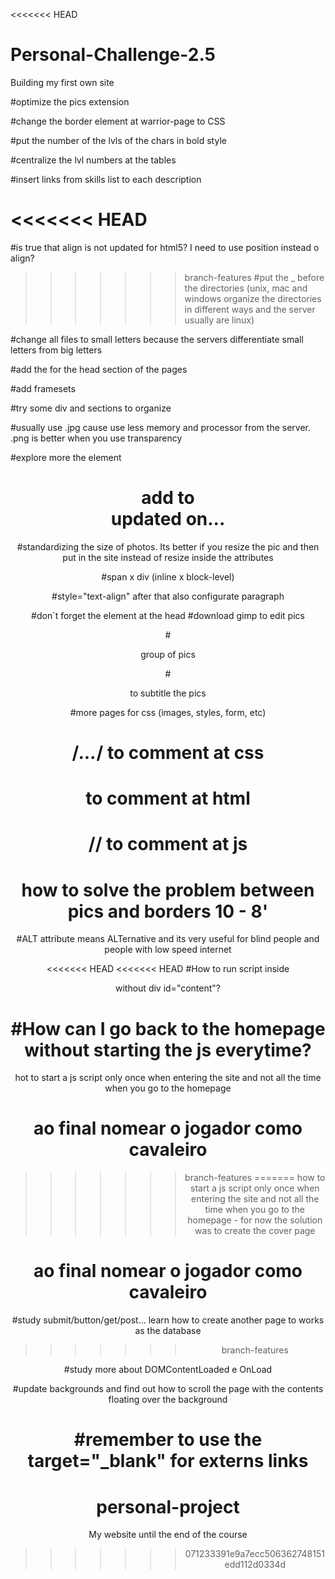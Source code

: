 <<<<<<< HEAD
# Personal-Challenge-2.5
Building my first own site

#optimize the pics extension

#change the border element at warrior-page to CSS

#put the number of the lvls of the chars in bold style

#centralize the lvl numbers at the tables

#insert links from skills list to each description

<<<<<<< HEAD
=======
#is true that align is not updated for html5? I need to use position instead o align?

>>>>>>> branch-features
#put the _ before the directories (unix, mac and windows organize the directories in different ways and the server usually are linux)

#change all files to small letters because the servers differentiate small letters from big letters

#add the <meta charset="UTF-8"/> for the head section of the pages

#add framesets

#try some div and sections to organize

#usually use .jpg cause use less memory and processor from the server. .png is better when you use transparency

#explore more the element <header>
# add to <footer> updated on...

#standardizing the size of photos. Its better if you resize the pic and then put in the site instead of resize inside the attributes

#span x div (inline x block-level)

#style="text-align" after that also configurate paragraph

#don´t forget the element <style></style> at the head 
#download gimp to edit pics

#<figure></figure> group of pics

#<figcaption></figcaption> to subtitle the pics 

#more pages for css (images, styles, form, etc)

# /*...*/ to comment at css

# <!--...--> to comment at html

# // to comment at js

# how to solve the problem between pics and borders 10 - 8'

#ALT attribute means ALTernative and its very useful for blind people and people with low speed internet

<<<<<<< HEAD
<<<<<<< HEAD
#How to run script inside <div> without div id="content"?

#How can I go back to the homepage without starting the js everytime?
=======
hot to start a js script only once when entering the site and not all the time when you go to the homepage

# ao final nomear o jogador como cavaleiro
>>>>>>> branch-features
=======
how to start a js script only once when entering the site and not all the time when you go to the homepage - for now the solution was to create the cover page

# ao final nomear o jogador como cavaleiro

#study submit/button/get/post... learn how to create another page to works as the database
>>>>>>> branch-features

#study more about DOMContentLoaded e OnLoad

#update backgrounds and find out how to scroll the page with the contents floating over the background

#remember to use the target="_blank" for externs links
=======
# personal-project
My website until the end of the course
>>>>>>> 071233391e9a7ecc506362748151edd112d0334d
